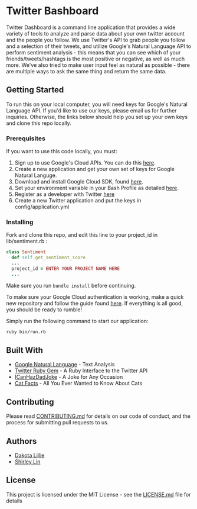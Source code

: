 # Twitter Bashboard

Twitter Dashboard is a command line application that provides a wide variety of tools to analyze and parse data about your own twitter account and the people you follow. We use Twitter's API to grab people you follow and a selection of their tweets, and utilize Google's Natural Language API to perform sentiment analysis - this means that you can see which of your friends/tweets/hashtags is the most positive or negative, as well as much more. We've also tried to make user input feel as natural as possible - there are multiple ways to ask the same thing and return the same data.

## Getting Started

To run this on your local computer, you will need keys for Google's Natural Language API. If you'd like to use our keys, please email us for further inquiries. Otherwise, the links below should help you set up your own keys and clone this repo locally.

### Prerequisites

If you want to use this code locally, you must:

  1. Sign up to use Google's Cloud APIs. You can do this [here](https://cloud.google.com/apis/).
  2. Create a new application and get your own set of keys for Google Natural Languge.
  3. Download and install Google Cloud SDK, found [here](https://cloud.google.com/sdk/).
  4. Set your environment variable in your Bash Profile as detailed [here](https://cloud.google.com/natural-language/docs/auth).
  5. Register as a developer with Twitter [here](https://apps.twitter.com/)
  6. Create a new Twitter application and put the keys in config/application.yml

### Installing

Fork and clone this repo, and edit this line to your project_id in lib/sentiment.rb :

```Ruby
class Sentiment
  def self.get_sentiment_score
  ...
  project_id = ENTER YOUR PROJECT NAME HERE
  ...
```

Make sure you run ```bundle install``` before continuing.

To make sure your Google Cloud authentication is working, make a quick new repository and follow the guide found [here](https://cloud.google.com/natural-language/docs/quickstart-client-libraries). If everything is all good, you should be ready to rumble!

Simply run the following command to start our application:

```Bash
ruby bin/run.rb
```

## Built With

* [Google Natural Language](https://cloud.google.com/natural-language/) - Text Analysis
* [Twitter Ruby Gem](https://github.com/sferik/twitter) - A Ruby Interface to the Twitter API
* [ICanHazDadJoke](https://icanhazdadjoke.com/) - A Joke for Any Occasion
* [Cat Facts](https://catfact.ninja/) - All You Ever Wanted to Know About Cats

## Contributing

Please read [CONTRIBUTING.md](CONTRIBUTING.md) for details on our code of conduct, and the process for submitting pull requests to us.

## Authors

* [Dakota Lillie](https://github.com/dakotalillie)
* [Shirley Lin](https://github.com/slin12)

## License

This project is licensed under the MIT License - see the [LICENSE.md](LICENSE.md) file for details
